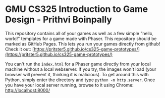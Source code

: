 # GMU CS325 Introduction to Game Design - Prithvi Boinpally

This repository contains all of your games as well as a few simple "hello, world!"
templates for a game made with Phaser.
This repository should be marked as GitHub Pages. This lets you run your games directly from github!
Check it out: [https://pritster5.github.io/cs325-game-prototypes/](https://pritster5.github.io/cs325-game-prototypes/)

You can't run the `index.html` for a Phaser game directly from your local machine without a local webserver.
If you try, the images won't load (your browser will prevent it, thinking it is malicious).
To get around this with Python, simply enter the directory and type `python -m http.server`.
Once you have your local server running, browse to it using Chrome: [http://localhost:8000/](http://localhost:8000/)

